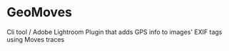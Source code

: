 GeoMoves
========

Cli tool / Adobe Lightroom Plugin that adds GPS info to images' EXIF tags using Moves traces
